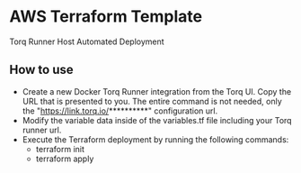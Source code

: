 # AWS Terraform Template
Torq Runner Host Automated Deployment

## How to use
- Create a new Docker Torq Runner integration from the Torq UI. Copy the URL that is presented to you. The entire command is not needed, only the "https://link.torq.io/**********" configuration url.
- Modify the variable data inside of the variables.tf file including your Torq runner url.
- Execute the Terraform deployment by running the following commands:
  -  terraform init
  -  terraform apply



